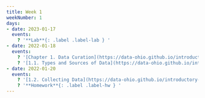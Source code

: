 ```yaml
---
title: Week 1
weekNumber: 1
days:
- date: 2023-01-17
  events:
    ? '**Lab**{: .label .label-lab } '
- date: 2022-01-18
  events:
    ? '[Chapter 1. Data Curation](https://data-ohio.github.io/introductory-data-science/1/1_curation.html)'
    ? '[1.1. Types and Sources of Data](https://data-ohio.github.io/introductory-data-science/1/1/1_1_data_types.html)'
- date: 2022-01-20
  events:
    ? '[1.2. Collecting Data](https://data-ohio.github.io/introductory-data-science/1/2/1_2_acquire_data.html)'
    ? '**Homework**{: .label .label-hw } '
---
```

